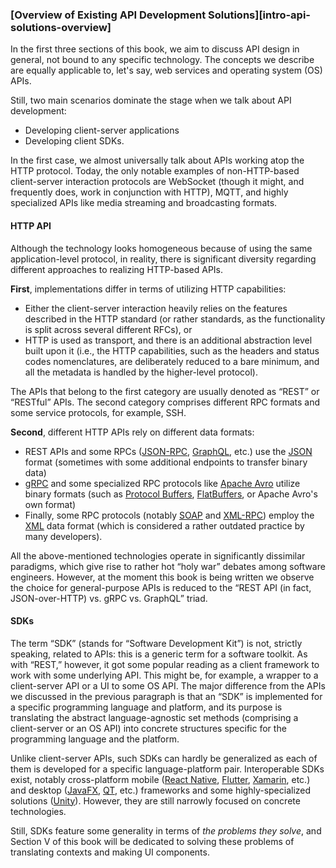### [Overview of Existing API Development Solutions][intro-api-solutions-overview]

In the first three sections of this book, we aim to discuss API design in general, not bound to any specific technology. The concepts we describe are equally applicable to, let's say, web services and operating system (OS) APIs.

Still, two main scenarios dominate the stage when we talk about API development:
  * Developing client-server applications
  * Developing client SDKs.

In the first case, we almost universally talk about APIs working atop the HTTP protocol. Today, the only notable examples of non-HTTP-based client-server interaction protocols are WebSocket (though it might, and frequently does, work in conjunction with HTTP), MQTT, and highly specialized APIs like media streaming and broadcasting formats.

#### HTTP API

Although the technology looks homogeneous because of using the same application-level protocol, in reality, there is significant diversity regarding different approaches to realizing HTTP-based APIs.

**First**, implementations differ in terms of utilizing HTTP capabilities:
  * Either the client-server interaction heavily relies on the features described in the HTTP standard (or rather standards, as the functionality is split across several different RFCs), or
  * HTTP is used as transport, and there is an additional abstraction level built upon it (i.e., the HTTP capabilities, such as the headers and status codes nomenclatures, are deliberately reduced to a bare minimum, and all the metadata is handled by the higher-level protocol).

The APIs that belong to the first category are usually denoted as “REST” or “RESTful” APIs. The second category comprises different RPC formats and some service protocols, for example, SSH.

**Second**, different HTTP APIs rely on different data formats:
  * REST APIs and some RPCs ([JSON-RPC](https://www.jsonrpc.org/), [GraphQL](https://graphql.org/), etc.) use the [JSON](https://www.ecma-international.org/publications-and-standards/standards/ecma-404/) format (sometimes with some additional endpoints to transfer binary data)
  * [gRPC](https://grpc.io/) and some specialized RPC protocols like [Apache Avro](https://avro.apache.org/docs/) utilize binary formats (such as [Protocol Buffers](https://protobuf.dev/), [FlatBuffers](https://flatbuffers.dev/), or Apache Avro's own format)
  * Finally, some RPC protocols (notably [SOAP](https://www.w3.org/TR/soap12/) and [XML-RPC](http://xmlrpc.com/)) employ the [XML](https://www.w3.org/TR/xml/) data format (which is considered a rather outdated practice by many developers).

All the above-mentioned technologies operate in significantly dissimilar paradigms, which give rise to rather hot “holy war” debates among software engineers. However, at the moment this book is being written we observe the choice for general-purpose APIs is reduced to the “REST API (in fact, JSON-over-HTTP) vs. gRPC vs. GraphQL” triad.

#### SDKs

The term “SDK” (stands for “Software Development Kit”) is not, strictly speaking, related to APIs: this is a generic term for a software toolkit. As with “REST,” however, it got some popular reading as a client framework to work with some underlying API. This might be, for example, a wrapper to a client-server API or a UI to some OS API. The major difference from the APIs we discussed in the previous paragraph is that an “SDK” is implemented for a specific programming language and platform, and its purpose is translating the abstract language-agnostic set methods (comprising a client-server or an OS API) into concrete structures specific for the programming language and the platform.

Unlike client-server APIs, such SDKs can hardly be generalized as each of them is developed for a specific language-platform pair. Interoperable SDKs exist, notably cross-platform mobile ([React Native](https://reactnative.dev/), [Flutter](https://flutter.dev/), [Xamarin](https://dotnet.microsoft.com/en-us/apps/xamarin), etc.) and desktop ([JavaFX](https://openjfx.io/), [QT](https://www.qt.io/), etc.) frameworks and some highly-specialized solutions ([Unity](https://docs.unity3d.com/Manual/index.html)). However, they are still narrowly focused on concrete technologies.

Still, SDKs feature some generality in terms of *the problems they solve*, and Section V of this book will be dedicated to solving these problems of translating contexts and making UI components.